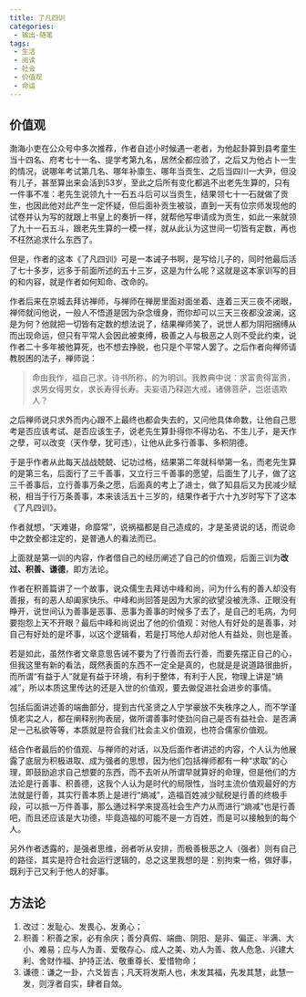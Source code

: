 ```yaml
---
title: 了凡四训
categories:
 - 输出-随笔
tags:
 - 生活
 - 阅读
 - 社会
 - 价值观
 - 命运
---
```


## 价值观

渤海小吏在公众号中多次推荐，作者自述小时候遇一老者，为他起卦算到县考童生当十四名、府考七十一名、提学考第九名，居然全都应验了，之后又为他占卜一生的情况，说哪年考试第几名、哪年补廪生、哪年当贡生、之后当四川一大尹，但没有儿子，甚至算出来会活到53岁，至此之后所有变化都逃不出老先生算的，只有一件事不准：老先生说领九十一石五斗后可以当贡生，结果领七十一石就做了贡生，也因此他对此产生一定怀疑，但后面补贡生被驳，直到一天有位宗师发现他的试卷并认为写的就跟上书皇上的奏折一样，就帮他写申请成为贡生，如此一来就领了九十一石五斗，跟老先生算的一模一样，就从此认为这世间一切皆有定数，再也不枉然追求什么东西了。

但是，作者的这本《了凡四训》可是一本诫子书啊，是写给儿子的，同时他最后活了七十多岁，远多于前面所述的五十三岁，这是为什么呢？这就是这本家训写的目的和内容，就是作者如何知命、改命的。

作者后来在京城去拜访禅师，与禅师在禅房里面对面坐着、连着三天三夜不闭眼，禅师就问他说，一般人不悟道是因为杂念缠身，而你却可以三天三夜都没波澜，这是为何？他就把一切皆有定数的想法说了，结果禅师笑了，说世人都为阴阳捆缚从而出现命运，但只有平常人会因此被束缚，极善之人与极恶之人则不受此约束，说作者二十多年被他算死，也不想去挣脱，也只是个平常人罢了。之后作者向禅师请教脱困的法子，禅师说：

>命由我作，福自己求。诗书所称，的为明训。我教典中说：求富贵得富贵，求男女得男女，求长寿得长寿。夫妄语乃释迦大戒，诸佛菩萨，岂诳语欺人？

之后禅师说只求外而内心跟不上最终也都会失去的，又问他具体命数，让他自己思考是否应该考试、是否应该生子，说老先生算卦得你不得功名、不生儿子，是天作之孽，可以改变（天作孽，犹可违），让他从此多行善事、多积阴德。

于是乎作者从此每天战战兢兢、记功过格，结果第二年就科举第一名，而老先生算的是第三名，后面行了三千善事，又立行三千善事的愿望，后面生了儿子，做了这三千善事后，立行善事万条之愿，后面真的考上了进士，做了知县后又为民减少赋税，相当于行万条善事，本来该活五十三岁的，结果作者于六十九岁时写下了这本《了凡四训》。

作者就想，“天难谌，命靡常”，说祸福都是自己造成的，才是圣贤说的话，而说命中之数全都注定的，是普通人的看法而已。

上面就是第一训的内容，作者借自己的经历阐述了自己的价值观，后面三训为**改过、积善、谦德**，即方法论。

作者在积善篇讲了一个故事，说众儒生去拜访中峰和尚，问为什么有的善人却没有善报，有的恶人却阖家快乐。中峰和尚回答是因为大家的欲望没被洗涤、正眼没有睁开，说世间认为善事是恶事、恶事为善事的时候多了去了，是自己的毛病，为何要抱怨上天不开眼？最后中峰和尚说出了他的价值观：对他人有好处的是善事，对自己有好处的是坏事，以这个逻辑看，若是打骂他人却对他人有益处，则也是善。

若是如此，虽然作者文章意思告诫不要为了行善而去行善，而要先摆正自己的心，但我这里有新的看法，既然表面的东西不一定全是真的，也就是是说道路很曲折，而所谓“有益于人”就是有益于环境，有利于整体，有利于人民，物理上讲是“熵减”，所以本质这里传达的还是入世的价值观，要去做促进社会进步的事情。

包括后面讲述善的端曲部分，提到古代圣贤之人宁学豪放不失秩序之人，而不学谨慎老实之人，都在阐释别拘表层，做所谓善事时使劲问自己是否有益社会、是否满足一己私欲等等，本质就是符合我们社会主义价值观，也符合儒家价值观。

结合作者最后的价值观、与禅师的对话，以及后面作者讲述的内容，个人认为他展露了底层为积极进取、成为强者的思想，因为他们包括禅师都有一种“求取”的心理，即鼓励追求自己想要的东西，而不去听从所谓早就算好的命理，但是他们的方法论是行善事、积善德，这我个人认为是时代的局限性，当时主流价值观最好的方法就是行善，其实行善本质上是进行“熵减”，造福百姓减少赋税是行善的终极手段，可以抵一万件善事，那么通过科学来提高社会生产力从而进行“熵减”也是行善吧，而且还应该是大功德，毕竟造福的可能不是一方百姓，而是可以接触到的每个人。

另外作者透露的，是强者思维，弱者听从安排，而极善极恶之人（强者）则有自己的路径，其实是符合社会运行逻辑的，总之这里我想的是：别拘束一格，做好事，既利于己又利于他人的好事。




## 方法论

1. 改过：发耻心、发畏心、发勇心；
2. 积善：积善之家，必有余庆；善分真假、端曲、阴阳、是非、偏正、半满、大小、难易；应与人为善、爱敬存心、成人之美、劝人为善、救人危急、兴建大利、舍财作福、护持正法、敬重尊长、爱惜物命；
3. 谦德：谦之一卦，六爻皆吉；凡天将发斯人也，未发其福，先发其慧，此慧一发，则浮者自实，肆者自敛。

